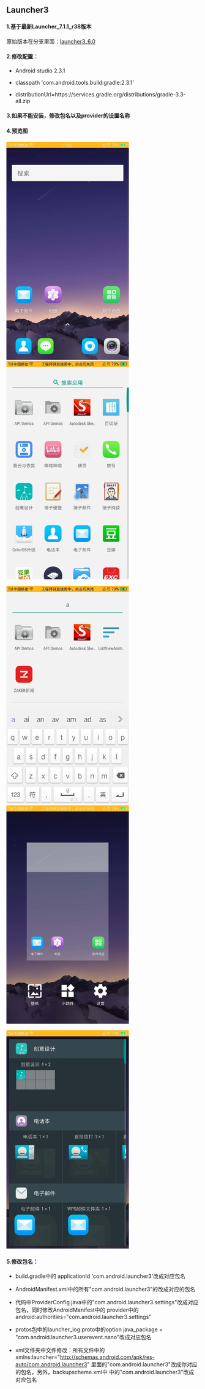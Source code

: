 ## Launcher3

#### 1.基于最新Launcher_7.1.1_r38版本

原始版本在分支里面：[launcher3_6.0](https://github.com/yuchuangu85/Launcher3_mx/tree/launcher3_6.0)

#### 2.修改配置：

* Android studio 2.3.1

* classpath 'com.android.tools.build:gradle:2.3.1'

* distributionUrl=https\://services.gradle.org/distributions/gradle-3.3-all.zip

#### 3.如果不能安装，修改包名以及provider的设置名称

#### 4.预览图

<img width="320" src="/art/launcher1.jpg"/>    <img width="320" src="/art/launcher2.jpg"/>

<img width="320" src="/art/launcher3.jpg"/>    <img width="320" src="/art/launcher4.jpg"/>

<img width="320" src="/art/launcher5.jpg"/>


#### 5.修改包名：

* build.gradle中的 applicationId 'com.android.launcher3'改成对应包名

* AndroidManifest.xml中的所有"com.android.launcher3"的改成对应的包名

* 代码中ProviderConfig.java中的"com.android.launcher3.settings"改成对应包名，同时修改AndroidManifest中的
provider中的android:authorities="com.android.launcher3.settings"

* protos包中的launcher_log.proto中的option java_package = "com.android.launcher3.userevent.nano"改成对应包名

* xml文件夹中文件修改：所有文件中的xmlns:launcher="http://schemas.android.com/apk/res-auto/com.android.launcher3"
里面的"com.android.launcher3"改成你对应的包名，另外，backupscheme.xml中<include domain="sharedpref" path="com.android.launcher3.prefs.xml" />
中的"com.android.launcher3"改成对应包名